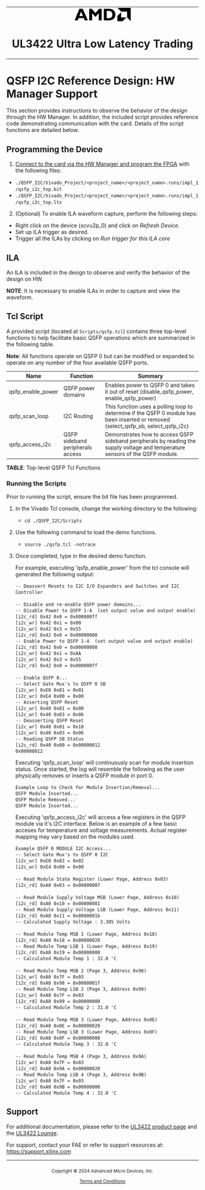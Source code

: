 <table class="sphinxhide" width="100%">
 <tr width="100%">
    <td align="center"><img src="https://raw.githubusercontent.com/Xilinx/Image-Collateral/main/xilinx-logo.png" width="30%"/><h1>UL3422 Ultra Low Latency Trading</h1>
    </td>
 </tr>
</table>

# QSFP I2C Reference Design: HW Manager Support

This section provides instructions to observe the behavior of the design through the HW Manager.
In addition, the included script provides reference code demonstrating communication with the card.  Details of the script functions are detailed below.

## Programming the Device

1. [Connect to the card via the HW Manager and program the FPGA](../../Docs/programming_the_device.md) with the following files:

* `./QSFP_I2C/Vivado_Project/<project_name>/<project_name>.runs/impl_1/qsfp_i2c_top.bit`
* `./QSFP_I2C/Vivado_Project/<project_name>/<project_name>.runs/impl_1/qsfp_i2c_top.ltx`

2. (Optional) To enable ILA waveform capture, perform the following steps:

* Right click on the device (xcvu2p_0) and click on *Refresh Device*.
* Set up ILA trigger as desired.
* Trigger all the ILAs by clicking on *Run trigger for this ILA core*

## ILA

An ILA is included in the design to observe and verify the behavior of the design on HW.

**NOTE**: It is necessary to enable ILAs in order to capture and view the waveform.

## Tcl Script

A provided script (located at `Scripts/qsfp.tcl`) contains three top-level functions to help facilitate basic QSFP operations which are summarized in the following table.  

**Note**: All functions operate on QSFP 0 but can be modified or expanded to operate on any number of the four available QSFP ports.

| Name | Function | Summary |
|---|---|---|
| qsfp_enable_power | QSFP power domains | Enables power to QSFP 0 and takes it out of reset (disable_qsfp_power, enable_qsfp_power)|
| qsfp_scan_loop | I2C Routing | This function uses a polling loop to determine if the QSFP 0 module has been inserted or removed (select_qsfp_sb, select_qsfp_i2c) |
| qsfp_access_i2c | QSFP sideband peripherals access| Demonstrates how to access QSFP sideband peripherals by reading the supply voltage and temperature sensors of the QSFP module. |

**TABLE**: Top-level QSFP Tcl Functions

### Running the Scripts

Prior to running the script, ensure the bit file has been programmed.

1. In the Vivado Tcl console, change the working directory to the following:
   * `cd ./QSFP_I2C/Scripts`
2. Use the following command to load the demo functions.
   * `source ./qsfp.tcl -notrace`
3. Once completed, type in the desired demo function.

    For example, executing 'qsfp_enable_power' from the tcl console will generated the following output:

    ```console
    -- Deassert Resets to I2C I/O Expanders and Switches and I2C Controller
    
    -- Disable and re-enable QSFP power domains...
    -- Disable Power to QSFP 1-4  (set output value and output enable)
    [i2c_rd] 0x42 0x0 = 0x000000ff
    [i2c_wr] 0x42 0x1 = 0x00
    [i2c_wr] 0x42 0x3 = 0x55
    [i2c_rd] 0x42 0x0 = 0x00000000
    -- Enable Power to QSFP 1-4  (set output value and output enable)
    [i2c_rd] 0x42 0x0 = 0x00000000
    [i2c_wr] 0x42 0x1 = 0xAA
    [i2c_wr] 0x42 0x3 = 0x55
    [i2c_rd] 0x42 0x0 = 0x000000ff
    
    -- Enable QSFP 0...
    -- Select Gate Mux's to QSFP 0 SB
    [i2c_wr] 0xE0 0x01 = 0x01
    [i2c_wr] 0xE4 0x00 = 0x00
    -- Asserting QSFP Reset
    [i2c_wr] 0x40 0x01 = 0x00
    [i2c_wr] 0x40 0x03 = 0x06
    -- Deasserting QSFP Reset
    [i2c_wr] 0x40 0x01 = 0x10
    [i2c_wr] 0x40 0x03 = 0x06
    -- Reading QSFP SB Status
    [i2c_rd] 0x40 0x00 = 0x00000012
    0x00000012
    ```

   Executing 'qsfp_scan_loop' will continuously scan for module insertion status.  Once started, the log will resemble the following as the user physically removes or inserts a QSFP module in port 0.

    ```console
    Example Loop to Check for Module Insertion/Removal...
    QSFP Module Inserted...
    QSFP Module Removed...
    QSFP Module Inserted...
    ```

    Executing 'qsfp_access_i2c' will access a few registers in the QSFP module via it's I2C interface.  Below is an example of a few basic acceses for temperature and voltage measurements.  Actual register mapping may vary based on the modules used.

    ```console
    Example QSFP 0 MODULE I2C Access...
    -- Select Gate Mux's to QSFP 0 I2C
    [i2c_wr] 0xE0 0x02 = 0x02
    [i2c_wr] 0xE4 0x00 = 0x00
    
    -- Read Module State Register (Lower Page, Address 0x03)
    [i2c_rd] 0xA0 0x03 = 0x00000007
    
    -- Read Module Supply Voltage MSB (Lower Page, Address 0x10)
    [i2c_rd] 0xA0 0x10 = 0x00000081
    -- Read Module Supply Voltage LSB (Lower Page, Address 0x11)
    [i2c_rd] 0xA0 0x11 = 0x0000001b
    -- Calculated Supply Voltage : 3.305 Volts
    
    -- Read Module Temp MSB 1 (Lower Page, Address 0x18)
    [i2c_rd] 0xA0 0x18 = 0x00000020
    -- Read Module Temp LSB 1 (Lower Page, Address 0x19)
    [i2c_rd] 0xA0 0x19 = 0x00000000
    -- Calculated Module Temp 1 : 32.0 'C
    
    -- Read Module Temp MSB 2 (Page 3, Address 0x98)
    [i2c_wr] 0xA0 0x7F = 0x03
    [i2c_rd] 0xA0 0x98 = 0x0000001f
    -- Read Module Temp LSB 2 (Page 3, Address 0x99)
    [i2c_wr] 0xA0 0x7F = 0x03
    [i2c_rd] 0xA0 0x99 = 0x00000000
    -- Calculated Module Temp 2 : 31.0 'C
    
    -- Read Module Temp MSB 3 (Lower Page, Address 0x0E)
    [i2c_rd] 0xA0 0x0E = 0x00000020
    -- Read Module Temp LSB 3 (Lower Page, Address 0x0F)
    [i2c_rd] 0xA0 0x0F = 0x00000000
    -- Calculated Module Temp 3 : 32.0 'C
    
    -- Read Module Temp MSB 4 (Page 3, Address 0x9A)
    [i2c_wr] 0xA0 0x7F = 0x03
    [i2c_rd] 0xA0 0x9A = 0x00000020
    -- Read Module Temp LSB 4 (Page 3, Address 0x9B)
    [i2c_wr] 0xA0 0x7F = 0x03
    [i2c_rd] 0xA0 0x9B = 0x00000000
    -- Calculated Module Temp 4 : 32.0 'C
    ```

## Support

For additional documentation, please refer to the [UL3422 product page](https://www.xilinx.com/products/boards-and-kits/alveo/ul3422.html) and the [UL3422 Lounge](https://www.xilinx.com/member/ull-ea.html).

For support, contact your FAE or refer to support resources at: <https://support.xilinx.com>


<hr class="sphinxhide"></hr>

<p class="sphinxhide" align="center"><sub>Copyright © 2024 Advanced Micro Devices, Inc.</sub></p>

<p class="sphinxhide" align="center"><sup><a href="https://www.amd.com/en/corporate/copyright">Terms and Conditions</a></sup></p>
